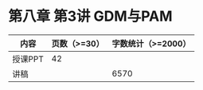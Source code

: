 # 第八章 第3讲 GDM与PAM

| 内容    | 页数（>=30） | 字数统计（>=2000） |
| ------- | ------------ | ------------------ |
| 授课PPT | 42           |                    |
| 讲稿    |              | 6570               |

